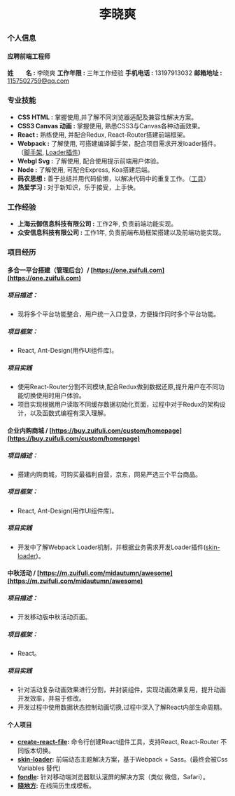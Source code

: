 # <center>李晓爽</center>

### 个人信息
#### 应聘前端工程师
**姓&emsp;&emsp;名 :** 李晓爽
**工作年限 :** 三年工作经验
**手机电话 :** 13197913032
**邮箱地址 :** 1157502759@qq.com


### 专业技能
* **CSS HTML :** 掌握使用,并了解不同浏览器适配及兼容性解决方案。
* **CSS3 Canvas 动画 :** 掌握使用, 熟悉CSS3与Canvas各种动画效果。
* **React :** 熟练使用, 并配合Redux, React-Router搭建前端框架。
* **Webpack :** 了解使用, 可搭建编译脚手架，配合项目需求开发loader插件。（[脚手架](https://github.com/xiaoshuangLi/devtool), [Loader插件](https://www.npmjs.com/package/skin-loader))
* **Webgl Svg :** 了解使用, 配合使用提示前端用户体验。
* **Node :** 了解使用, 可配合Express, Koa搭建后端。
* **码农思想 :** 善于总结并用代码偷懒，以解决代码中的重复工作。（[工具](https://www.npmjs.com/~xiaoshuang)）
* **热爱学习 :** 对于新知识，乐于接受，上手快。

### 工作经验
* **上海云御信息科技有限公司 :** 工作2年, 负责前端功能实现。
* **众安信息科技有限公司 :** 工作1年, 负责前端布局框架搭建以及前端功能实现。

### 项目经历
#### 多合一平台搭建（管理后台）/ [https://one.zuifuli.com](https://one.zuifuli.com)

##### 项目描述：
* 现将多个平台功能整合，用户统一入口登录，方便操作同时多个平台功能。

##### 项目框架：
* React, Ant-Design(用作UI组件库)。

##### 项目实践
* 使用React-Router分割不同模块,配合Redux做到数据还原,提升用户在不同功能切换使用时用户体验。
* 项目实现根据用户读取不同缓存数据初始化页面，过程中对于Redux的架构设计，以及函数式编程有深入理解。


#### 企业内购商城 / [https://buy.zuifuli.com/custom/homepage](https://buy.zuifuli.com/custom/homepage)

##### 项目描述：
* 搭建内购商城，可购买最福利自营，京东，网易严选三个平台商品。

##### 项目框架：
* React, Ant-Design(用作UI组件库)。

##### 项目实践
* 开发中了解Webpack Loader机制，并根据业务需求开发Loader插件([skin-loader](https://www.npmjs.com/package/skin-loader))。

#### 中秋活动 / [https://m.zuifuli.com/midautumn/awesome](https://m.zuifuli.com/midautumn/awesome)

##### 项目描述：
* 开发移动版中秋活动页面。

##### 项目框架：
* React。

##### 项目实践
* 针对活动复杂动画效果进行分割，并封装组件，实现动画效果复用，提升动画开发效率，并易于修改。
* 开发过程中使用数据状态控制动画切换,过程中深入了解React内部生命周期。

#### 个人项目
* **[create-react-file](https://www.npmjs.com/package/create-react-file):** 命令行创建React组件工具，支持React, React-Router 不同版本切换。
* **[skin-loader](https://www.npmjs.com/package/skin-loader):** 前端动态主题解决方案，基于Webpack + Sass。(最终会被Css Variables 替代)
* **[fondle](https://www.npmjs.com/package/fondle):** 针对移动端浏览器默认滚屏的解决方案（类似 微信，Safari）。
* **[晓地方](https://xiaodifang.club):** 在线简历生成模板。

